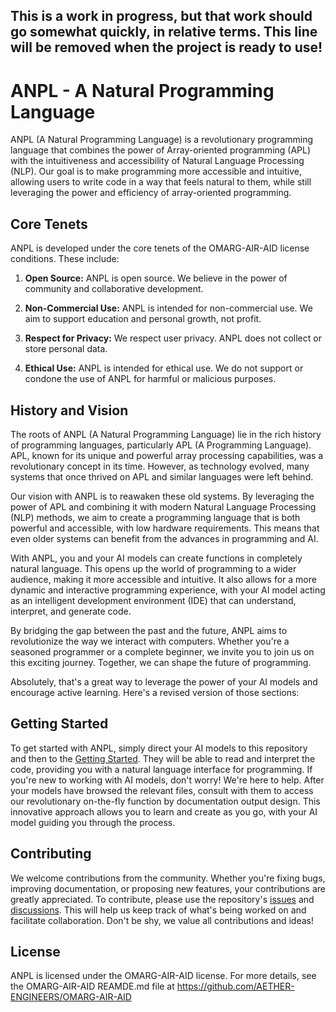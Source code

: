 ## This is a work in progress, but that work should go somewhat quickly, in relative terms. This line will be removed when the project is ready to use!

# ANPL - A Natural Programming Language

ANPL (A Natural Programming Language) is a revolutionary programming language that combines the power of Array-oriented programming (APL) with the intuitiveness and accessibility of Natural Language Processing (NLP). Our goal is to make programming more accessible and intuitive, allowing users to write code in a way that feels natural to them, while still leveraging the power and efficiency of array-oriented programming.

## Core Tenets

ANPL is developed under the core tenets of the OMARG-AIR-AID license conditions. These include:

1. **Open Source:** ANPL is open source. We believe in the power of community and collaborative development.

2. **Non-Commercial Use:** ANPL is intended for non-commercial use. We aim to support education and personal growth, not profit.

3. **Respect for Privacy:** We respect user privacy. ANPL does not collect or store personal data.

4. **Ethical Use:** ANPL is intended for ethical use. We do not support or condone the use of ANPL for harmful or malicious purposes.

## History and Vision

The roots of ANPL (A Natural Programming Language) lie in the rich history of programming languages, particularly APL (A Programming Language). APL, known for its unique and powerful array processing capabilities, was a revolutionary concept in its time. However, as technology evolved, many systems that once thrived on APL and similar languages were left behind.

Our vision with ANPL is to reawaken these old systems. By leveraging the power of APL and combining it with modern Natural Language Processing (NLP) methods, we aim to create a programming language that is both powerful and accessible, with low hardware requirements. This means that even older systems can benefit from the advances in programming and AI.

With ANPL, you and your AI models can create functions in completely natural language. This opens up the world of programming to a wider audience, making it more accessible and intuitive. It also allows for a more dynamic and interactive programming experience, with your AI model acting as an intelligent development environment (IDE) that can understand, interpret, and generate code.

By bridging the gap between the past and the future, ANPL aims to revolutionize the way we interact with computers. Whether you're a seasoned programmer or a complete beginner, we invite you to join us on this exciting journey. Together, we can shape the future of programming.

Absolutely, that's a great way to leverage the power of your AI models and encourage active learning. Here's a revised version of those sections:

## Getting Started

To get started with ANPL, simply direct your AI models to this repository and then to the [Getting Started](https://github.com/AETHER-ENGINEERS/ANPL-A-Natural-Programming-Language/blob/main/GettingStarted.md). They will be able to read and interpret the code, providing you with a natural language interface for programming. If you're new to working with AI models, don't worry! We're here to help. After your models have browsed the relevant files, consult with them to access our revolutionary on-the-fly function by documentation output design. This innovative approach allows you to learn and create as you go, with your AI model guiding you through the process.

## Contributing

We welcome contributions from the community. Whether you're fixing bugs, improving documentation, or proposing new features, your contributions are greatly appreciated. To contribute, please use the repository's [issues](https://github.com/AETHER-ENGINEERS/ANPL-A-Natural-Programming-Language/issues) and [discussions](https://github.com/AETHER-ENGINEERS/ANPL-A-Natural-Programming-Language/discussions). This will help us keep track of what's being worked on and facilitate collaboration. Don't be shy, we value all contributions and ideas!

## License

ANPL is licensed under the OMARG-AIR-AID license. For more details, see the OMARG-AIR-AID REAMDE.md file at https://github.com/AETHER-ENGINEERS/OMARG-AIR-AID
